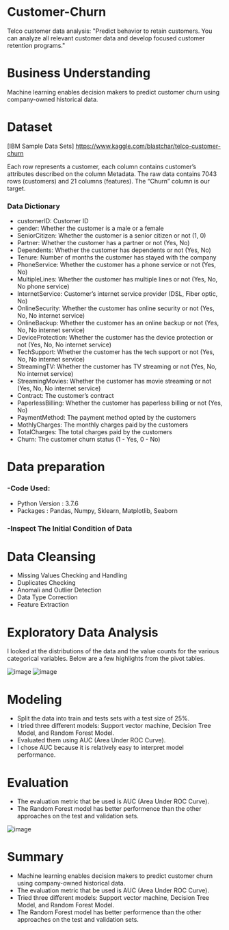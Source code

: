 # Customer-Churn
Telco customer data analysis: 
"Predict behavior to retain customers. You can analyze all relevant customer data and develop focused customer retention programs."

# Business Understanding
Machine learning enables decision makers to predict customer churn using company-owned historical data.

# Dataset

[IBM Sample Data Sets] https://www.kaggle.com/blastchar/telco-customer-churn 

Each row represents a customer, each column contains customer’s attributes described on the column Metadata. The raw data contains 7043 rows (customers) and 21 columns (features). The “Churn” column is our target.

### Data Dictionary

* customerID: Customer ID
* gender: Whether the customer is a male or a female
* SeniorCitizen: Whether the customer is a senior citizen or not (1, 0)
* Partner: Whether the customer has a partner or not (Yes, No)
* Dependents: Whether the customer has dependents or not (Yes, No)
* Tenure: Number of months the customer has stayed with the company
* PhoneService: Whether the customer has a phone service or not (Yes, No)
* MultipleLines: Whether the customer has multiple lines or not (Yes, No, No phone service)
* InternetService: Customer’s internet service provider (DSL, Fiber optic, No)
* OnlineSecurity: Whether the customer has online security or not (Yes, No, No internet service)
* OnlineBackup: Whether the customer has an online backup or not (Yes, No, No internet service)
* DeviceProtection: Whether the customer has the device protection or not (Yes, No, No internet service)
* TechSupport: Whether the customer has the tech support or not (Yes, No, No internet service)
* StreamingTV: Whether the customer has TV streaming or not (Yes, No, No internet service)
* StreamingMovies: Whether the customer has movie streaming or not (Yes, No, No internet service)
* Contract: The customer’s contract 
* PaperlessBilling: Whether the customer has paperless billing or not (Yes, No)
* PaymentMethod: The payment method opted by the customers 
* MothlyCharges: The monthly charges paid by the customers
* TotalCharges: The total charges paid by the customers
* Churn: The customer churn status (1 - Yes, 0 - No)

# Data preparation 

### -Code Used:
* Python Version : 3.7.6
* Packages : Pandas, Numpy, Sklearn, Matplotlib, Seaborn

### -Inspect The Initial Condition of Data

# Data Cleansing
* Missing Values Checking and Handling
* Duplicates Checking
* Anomali and Outlier Detection
* Data Type Correction
* Feature Extraction

# Exploratory Data Analysis
I looked at the distributions of the data and the value counts for the various categorical variables. Below are a few highlights from the pivot tables.

![image](https://user-images.githubusercontent.com/75175081/122672328-4503c600-d1f5-11eb-8ebc-527c48a06abf.png)
![image](https://user-images.githubusercontent.com/75175081/122672333-4a611080-d1f5-11eb-8c1f-3a8b2666596c.png)

# Modeling
* Split the data into train and tests sets with a test size of 25%.
* I tried three different models: Support vector machine, Decision Tree Model, and Random Forest Model.
* Evaluated them using AUC (Area Under ROC Curve). 
* I chose AUC because it is relatively easy to interpret model performance.

# Evaluation
* The evaluation metric that be used is AUC (Area Under ROC Curve).
* The Random Forest model has better performence than the other approaches on the test and validation sets.

![image](https://user-images.githubusercontent.com/75175081/122672450-be031d80-d1f5-11eb-94a1-f25e99a2cf18.png)

# Summary
* Machine learning enables decision makers to predict customer churn using company-owned historical data.
* The evaluation metric that be used is AUC (Area Under ROC Curve).
* Tried three different models: Support vector machine, Decision Tree Model, and Random Forest Model.
* The Random Forest model has better performence than the other approaches on the test and validation sets.

